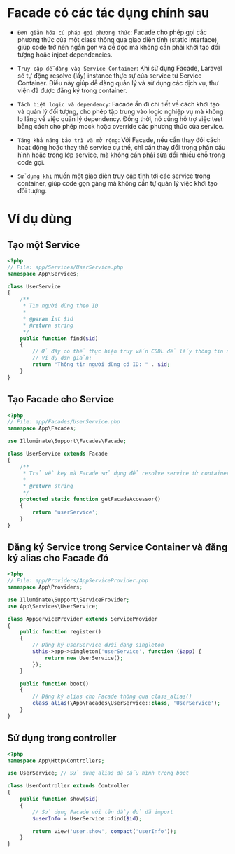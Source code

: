 # Facade có các tác dụng chính sau

- `Đơn giản hóa cú pháp gọi phương thức`: Facade cho phép gọi các phương thức của một class thông qua giao diện tĩnh (static interface), giúp code trở nên ngắn gọn và dễ đọc mà không cần phải khởi tạo đối tượng hoặc inject dependencies.

- `Truy cập dễ dàng vào Service Container`: Khi sử dụng Facade, Laravel sẽ tự động resolve (lấy) instance thực sự của service từ Service Container. Điều này giúp dễ dàng quản lý và sử dụng các dịch vụ, thư viện đã được đăng ký trong container.

- `Tách biệt logic và dependency`: Facade ẩn đi chi tiết về cách khởi tạo và quản lý đối tượng, cho phép tập trung vào logic nghiệp vụ mà không lo lắng về việc quản lý dependency. Đồng thời, nó cũng hỗ trợ việc test bằng cách cho phép mock hoặc override các phương thức của service.

- `Tăng khả năng bảo trì và mở rộng`: Với Facade, nếu cần thay đổi cách hoạt động hoặc thay thế service cụ thể, chỉ cần thay đổi trong phần cấu hình hoặc trong lớp service, mà không cần phải sửa đổi nhiều chỗ trong code gọi.

- `Sử dụng khi` muốn một giao diện truy cập tĩnh tới các service trong container, giúp code gọn gàng mà không cần tự quản lý việc khởi tạo đối tượng.

# Ví dụ dùng

## Tạo một Service

```php
<?php
// File: app/Services/UserService.php
namespace App\Services;

class UserService
{
    /**
     * Tìm người dùng theo ID
     *
     * @param int $id
     * @return string
     */
    public function find($id)
    {
        // Ở đây có thể thực hiện truy vấn CSDL để lấy thông tin người dùng.
        // Ví dụ đơn giản:
        return "Thông tin người dùng có ID: " . $id;
    }
}
```

## Tạo Facade cho Service

```php
<?php
// File: app/Facades/UserService.php
namespace App\Facades;

use Illuminate\Support\Facades\Facade;

class UserService extends Facade
{
    /**
     * Trả về key mà Facade sử dụng để resolve service từ container.
     *
     * @return string
     */
    protected static function getFacadeAccessor()
    {
        return 'userService';
    }
}
```

## Đăng ký Service trong Service Container và đăng ký alias cho Facade đó

```php
<?php
// File: app/Providers/AppServiceProvider.php
namespace App\Providers;

use Illuminate\Support\ServiceProvider;
use App\Services\UserService;

class AppServiceProvider extends ServiceProvider
{
    public function register()
    {
        // Đăng ký userService dưới dạng singleton
        $this->app->singleton('userService', function ($app) {
            return new UserService();
        });
    }

    public function boot()
    {
        // Đăng ký alias cho Facade thông qua class_alias()
        class_alias(\App\Facades\UserService::class, 'UserService');
    }
}
```

## Sử dụng trong controller

```php
<?php
namespace App\Http\Controllers;

use UserService; // Sử dụng alias đã cấu hình trong boot

class UserController extends Controller
{
    public function show($id)
    {
        // Sử dụng Facade với tên đầy đủ đã import
        $userInfo = UserService::find($id);

        return view('user.show', compact('userInfo'));
    }
}
```
